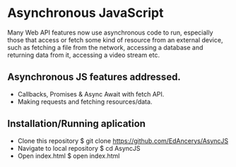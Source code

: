 # Asynchronous JavaScript

Many Web API features now use asynchronous code to run, especially those that access or fetch some kind of resource from an external device, such as fetching a file from the network, accessing a database and returning data from it, accessing a video stream etc.

## Asynchronous JS features addressed. 

* Callbacks, Promises & Async Await with fetch API.
* Making requests and fetching resources/data.

## Installation/Running aplication
* Clone this repository $ git clone https://github.com/EdAncerys/AsyncJS
* Navigate to local repository $ cd AsyncJS
* Open index.html $ open index.html
